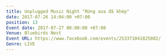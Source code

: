 ```yaml
---
title: Unplugged Music Night "Rừng xưa đã khép"
date: 2017-07-26 14:04:00 +07:00
position: 13
Event date: 2017-07-27 00:00:00 +07:00
Venue: Bluebirds Nest
Event URL: https://www.facebook.com/events/253371041825882/
Genre: LIVE
---
```


